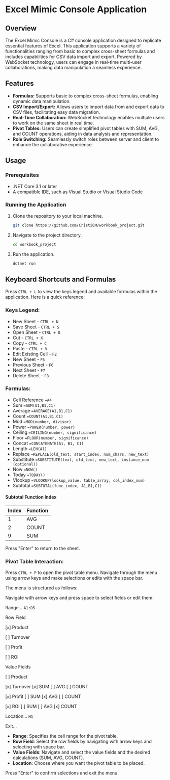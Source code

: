 # Excel Mimic Console Application

## Overview

The Excel Mimic Console is a C# console application designed to replicate essential features of Excel. This application supports a variety of functionalities ranging from basic to complex cross-sheet formulas and includes capabilities for CSV data import and export. Powered by WebSocket technology, users can engage in real-time multi-user collaborations, making data manipulation a seamless experience.

## Features

- **Formulas:** Supports basic to complex cross-sheet formulas, enabling dynamic data manipulation.
- **CSV Import/Export:** Allows users to import data from and export data to CSV files, facilitating easy data migration.
- **Real-Time Collaboration:** WebSocket technology enables multiple users to work on the same sheet in real time.
- **Pivot Tables:** Users can create simplified pivot tables with SUM, AVG, and COUNT operations, aiding in data analysis and representation.
- **Role Switching:** Seamlessly switch roles between server and client to enhance the collaborative experience.

## Usage

### Prerequisites

- .NET Core 3.1 or later
- A compatible IDE, such as Visual Studio or Visual Studio Code

### Running the Application

1. Clone the repository to your local machine.
   ```sh
   git clone https://github.com/CristiCM/workbook_project.git

2. Navigate to the project directory.
   ```sh
   cd workbook_project

3. Run the application.
   ```sh
   dotnet run

## Keyboard Shortcuts and Formulas

Press `CTRL + L` to view the keys legend and available formulas within the application. Here is a quick reference:

### Keys Legend:

- New Sheet - `CTRL + N`
- Save Sheet - `CTRL + S`
- Open Sheet - `CTRL + O`
- Cut - `CTRL + X`
- Copy - `CTRL + C`
- Paste - `CTRL + V`
- Edit Existing Cell - `F2`
- New Sheet - `F5`
- Previous Sheet - `F6`
- Next Sheet - `F7`
- Delete Sheet - `F8`

### Formulas:

- Cell Reference `=A4`
- Sum `=SUM(A1,B1,C1)`
- Average `=AVERAGE(A1,B1,C1)`
- Count `=COUNT(A1,B1,C1)`
- Mod `=MOD(number, divisor)`
- Power `=POWER(number, power)`
- Ceiling `=CEILING(number, significance)`
- Floor `=FLOOR(number, significance)`
- Concat `=CONCATENATE(A1, B1, C1)`
- Length `=LEN(A1)`
- Replace `=REPLACE(old_text, start_index, num_chars, new_text)`
- Substitute `=SUBSTITUTE(text, old_text, new_text, instance_num (optional))`
- Now `=NOW()`
- Today `=TODAY()`
- Vlookup `=VLOOKUP(lookup_value, table_array, col_index_num)`
- Subtotal `=SUBTOTAL(func_index, A1,B1,C1)`

#### Subtotal Function Index

| Index | Function |
|-------|----------|
| 1     | AVG      |
| 2     | COUNT    |
| 9     | SUM      |

Press "Enter" to return to the sheet.

### Pivot Table Interaction:

Press `CTRL + P` to open the pivot table menu. Navigate through the menu using arrow keys and make selections or edits with the space bar.

The menu is structured as follows:

Navigate with arrow keys and press space to select fields or edit them:

Range... `A1:D5`

Row Field

[`x`] Product

[ ] Turnover

[ ] Profit

[ ] ROI

Value Fields

[ ] Product

[`x`] Turnover [x] SUM [ ] AVG [ ] COUNT

[`x`] Profit [ ] SUM [x] AVG [ ] COUNT

[`x`] ROI [ ] SUM [ ] AVG [x] COUNT

Location... `H1`

Exit...

- **Range**: Specifies the cell range for the pivot table.
- **Row Field**: Select the row fields by navigating with arrow keys and selecting with space bar.
- **Value Fields**: Navigate and select the value fields and the desired calculations (SUM, AVG, COUNT).
- **Location**: Choose where you want the pivot table to be placed.

Press "Enter" to confirm selections and exit the menu.
